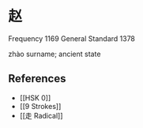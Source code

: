 # 赵
Frequency 1169
General Standard 1378

zhào
surname; ancient state

## References
- [[HSK 0]]
- [[9 Strokes]]
- [[走 Radical]]